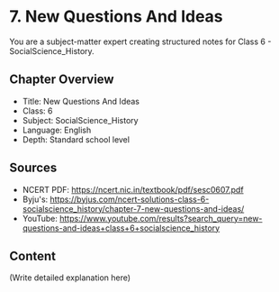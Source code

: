 # 7. New Questions And Ideas

You are a subject-matter expert creating structured notes for Class 6 - SocialScience_History.

## Chapter Overview
- Title: New Questions And Ideas
- Class: 6
- Subject: SocialScience_History
- Language: English
- Depth: Standard school level

## Sources
- NCERT PDF: https://ncert.nic.in/textbook/pdf/sesc0607.pdf
- Byju's: https://byjus.com/ncert-solutions-class-6-socialscience_history/chapter-7-new-questions-and-ideas/
- YouTube: https://www.youtube.com/results?search_query=new-questions-and-ideas+class+6+socialscience_history

## Content
(Write detailed explanation here)

